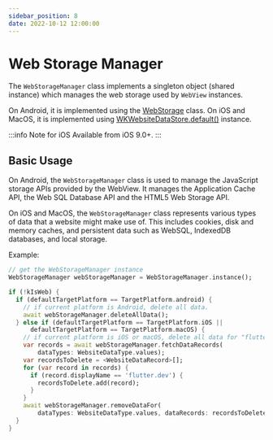 ```yaml
---
sidebar_position: 8
date: 2022-10-12 12:00:00
---
```


# Web Storage Manager

The `WebStorageManager` class implements a singleton object (shared instance) which manages the web storage used by `WebView` instances.

On Android, it is implemented using the [WebStorage](https://developer.android.com/reference/android/webkit/WebStorage.html) class.
On iOS and MacOS, it is implemented using [WKWebsiteDataStore.default()](https://developer.apple.com/documentation/webkit/wkwebsitedatastore) instance.

:::info Note for iOS
  Available from iOS 9.0+.
:::

## Basic Usage

On Android, the `WebStorageManager` class is used to manage the JavaScript storage APIs provided by the WebView.
It manages the Application Cache API, the Web SQL Database API and the HTML5 Web Storage API.

On iOS and MacOS, the `WebStorageManager` class represents various types of data that a website might make use of.
This includes cookies, disk and memory caches, and persistent data such as WebSQL, IndexedDB databases, and local storage.

Example:
```dart
// get the WebStorageManager instance
WebStorageManager webStorageManager = WebStorageManager.instance();

if (!kIsWeb) {
  if (defaultTargetPlatform == TargetPlatform.android) {
    // if current platform is Android, delete all data.
    await webStorageManager.deleteAllData();
  } else if (defaultTargetPlatform == TargetPlatform.iOS ||
      defaultTargetPlatform == TargetPlatform.macOS) {
    // if current platform is iOS or macOS, delete all data for "flutter.dev".
    var records = await webStorageManager.fetchDataRecords(
        dataTypes: WebsiteDataType.values);
    var recordsToDelete = <WebsiteDataRecord>[];
    for (var record in records) {
      if (record.displayName == 'flutter.dev') {
        recordsToDelete.add(record);
      }
    }
    await webStorageManager.removeDataFor(
        dataTypes: WebsiteDataType.values, dataRecords: recordsToDelete);
  }
}
```

